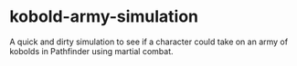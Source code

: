 # kobold-army-simulation
A quick and dirty simulation to see if a character could take on an army of kobolds in Pathfinder using martial combat.
